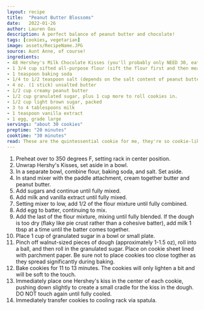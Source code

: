 ```yaml
---
layout: recipe
title:  "Peanut Butter Blossoms"
date:   2022-01-26
author: Lauren Oas
description: A perfect balance of peanut butter and chocolate! 
tags: [cookies, vegetarian]
image: assets/RecipeName.JPG
source: Aunt Anne, of course!
ingredients:
- 48 Hershey's Milk Chocolate Kisses (you'll probably only NEED 30, eat the rest!)
- 1 3/4 cup sifted all-purpose flour (sift the flour first and then measure)
- 1 teaspoon baking soda
- 1/4 to 1/2 teaspoon salt (depends on the salt content of peanut butter)
- 4 oz. (1 stick) unsalted butter
- 1/2 cup creamy peanut butter
- 1/2 cup granulated sugar, plus 1 cup more to roll cookies in.
- 1/2 cup light brown sugar, packed
- 3 to 4 tablespoons milk
- 1 teaspoon vanilla extract
- 1 egg, grade large
servings: "about 30 cookies"
preptime: "20 minutes"
cooktime: "30 minutes"
read: These are the quintessential cookie for me, they're so cookie-like and glittery from the sugar, that they've always been one of my favorites. Super easy to make, the sugar is light in the batter due to the addition of the Kiss and the granulated sugar you roll the cookie in. DO NOT rush the cooling process! After adding the kiss, it will hold it's shape but is a couple degrees away from melting, so be sure not to touch until the cookies are fully cooled (I usually wait an hour to be safe)!
---
```

1. Preheat over to 350 degrees F, setting rack in center position. 
2. Unwrap Hershy's Kisses, set aside in a bowl.
3. In a separate bowl, combine flour, baking soda, and salt. Set aside.
4. In stand mixer with the paddle attachment, cream together butter and peanut butter.
5. Add sugars and continue until fully mixed.
6. Add milk and vanilla extract until fully mixed.
7. Setting mixer to low, add 1/2 of the flour mixture until fully combined. 
8. Add egg to batter, continuing to mix. 
9. Add the last of the flour mixture, mixing until fully blended. If the dough is too dry (flaky like pie crust rather than a cohesive batter), add milk 1 tbsp at a time until the batter comes together. 
10. Place 1 cup of granulated sugar in a bowl or small plate. 
11. Pinch off walnut-sized pieces of dough (approximately 1-1.5 oz), roll into a ball, and then roll in the granulated sugar. Place on cookie sheet lined with parchment paper. Be sure not to place cookies too close togther as they spread significantly during baking.
12. Bake cookies for 11 to 13 minutes. The cookies will only lighten a bit and will be soft to the touch. 
13. Immediately place one Hershey's kiss in the center of each cookie, pushing down slightly to create a small cradle for the kiss in the dough. DO NOT touch again until fully cooled. 
14. Immediately transfer cookies to cooling rack via spatula.